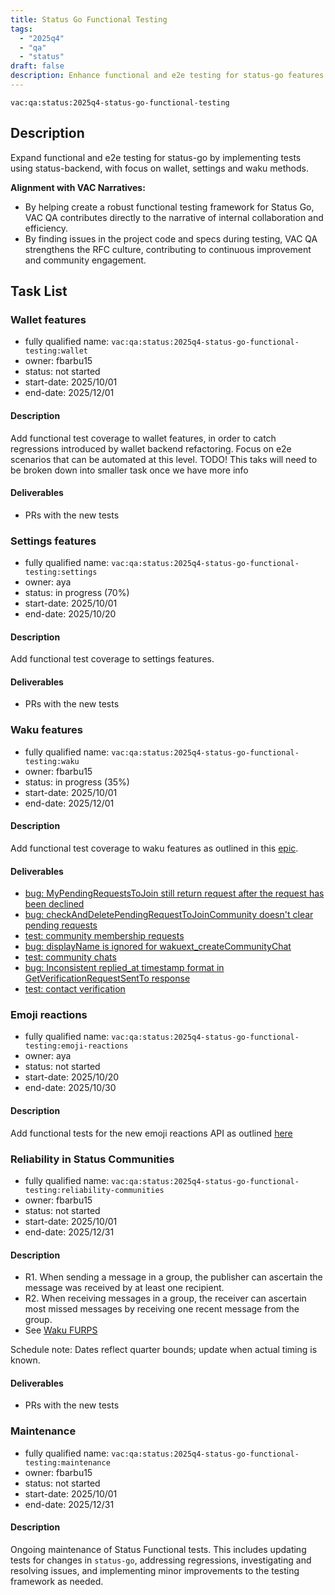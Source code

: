 ```yaml
---
title: Status Go Functional Testing
tags:
  - "2025q4"
  - "qa"
  - "status"  
draft: false  
description: Enhance functional and e2e testing for status-go features by implementing tests using status-backend.
---
```


`vac:qa:status:2025q4-status-go-functional-testing`

## Description
Expand functional and e2e testing for status-go by implementing tests using status-backend,
with focus on wallet, settings and waku methods.

**Alignment with VAC Narratives:**
* By helping create a robust functional testing framework for Status Go,
  VAC QA contributes directly to the narrative of internal collaboration and efficiency.
* By finding issues in the project code and specs during testing,
  VAC QA strengthens the RFC culture, contributing to continuous improvement and community engagement.

## Task List

### Wallet features

* fully qualified name: `vac:qa:status:2025q4-status-go-functional-testing:wallet`
* owner: fbarbu15
* status: not started
* start-date: 2025/10/01
* end-date: 2025/12/01

#### Description
Add functional test coverage to wallet features,
in order to catch regressions introduced by wallet backend refactoring.
Focus on e2e scenarios that can be automated at this level.
TODO! This taks will need to be broken down into smaller task once we have more info

#### Deliverables
* PRs with the new tests

### Settings features

* fully qualified name: `vac:qa:status:2025q4-status-go-functional-testing:settings`
* owner: aya
* status: in progress (70%)
* start-date: 2025/10/01
* end-date: 2025/10/20

#### Description
Add functional test coverage to settings features.

#### Deliverables
* PRs with the new tests

### Waku features

* fully qualified name: `vac:qa:status:2025q4-status-go-functional-testing:waku`
* owner: fbarbu15
* status: in progress (35%)
* start-date: 2025/10/01
* end-date: 2025/12/01

#### Description
Add functional test coverage to waku features
as outlined in this [epic](https://github.com/status-im/status-go/issues/6064). 

#### Deliverables
- [bug: MyPendingRequestsToJoin still return request after the request has been declined](https://github.com/status-im/status-go/issues/6975)
- [bug: checkAndDeletePendingRequestToJoinCommunity doesn't clear pending requests](https://github.com/status-im/status-go/issues/6976)
- [test: community membership requests](https://github.com/status-im/status-go/pull/6977)
- [bug: displayName is ignored for wakuext_createCommunityChat](https://github.com/status-im/status-go/issues/6985)
- [test: community chats](https://github.com/status-im/status-go/pull/6987)
- [bug: Inconsistent replied_at timestamp format in GetVerificationRequestSentTo response](https://github.com/status-im/status-go/issues/6995)
- [test: contact verification](https://github.com/status-im/status-go/pull/6997)

### Emoji reactions

* fully qualified name: `vac:qa:status:2025q4-status-go-functional-testing:emoji-reactions`
* owner: aya
* status: not started
* start-date: 2025/10/20
* end-date: 2025/10/30

#### Description
Add functional tests for the new emoji reactions API 
as outlined [here](https://github.com/status-im/status-desktop/issues/18822)

### Reliability in Status Communities

* fully qualified name: `vac:qa:status:2025q4-status-go-functional-testing:reliability-communities`
* owner: fbarbu15
* status: not started
* start-date: 2025/10/01
* end-date: 2025/12/31

#### Description
- R1. When sending a message in a group, the publisher can ascertain the message was received by at least one recipient.
- R2. When receiving messages in a group, the receiver can ascertain most missed messages by receiving one recent message from the group.
- See [Waku FURPS](https://github.com/waku-org/pm/blob/2025H2/draft-roadmap/introduce_e2e_reliability_in_status.md?plain=1#L40)

Schedule note: Dates reflect quarter bounds; update when actual timing is known.
#### Deliverables
* PRs with the new tests

### Maintenance

* fully qualified name: `vac:qa:status:2025q4-status-go-functional-testing:maintenance`
* owner: fbarbu15
* status: not started
* start-date: 2025/10/01
* end-date: 2025/12/31

#### Description
Ongoing maintenance of Status Functional tests. 
This includes updating tests for changes in `status-go`, addressing regressions, 
investigating and resolving issues, and implementing minor improvements to the testing framework as needed.
